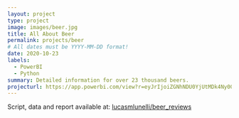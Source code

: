 ```yaml
---
layout: project
type: project
image: images/beer.jpg
title: All About Beer
permalink: projects/beer
# All dates must be YYYY-MM-DD format!
date: 2020-10-23
labels:
  - PowerBI
  - Python
summary: Detailed information for over 23 thousand beers.
projecturl: https://app.powerbi.com/view?r=eyJrIjoiZGNhNDU0YjUtMDk4Ny00N2Y4LTg3NTMtZDdhYWQzYjYyNjE3IiwidCI6ImU0YmQ2OWZmLWU2ZjctNGMyZS1iMjQ3LTQxYjU0YmEyNDkwZSIsImMiOjh9
---
```


Script, data and report available at: <a href="https://github.com/lucasmlunelli/beer_reviews"><i class="large github icon"></i>lucasmlunelli/beer_reviews</a>